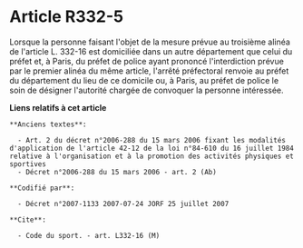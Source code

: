 # Article R332-5

Lorsque la personne faisant l'objet de la mesure prévue au troisième alinéa de l'article L. 332-16 est domiciliée dans un
autre département que celui du préfet et, à Paris, du préfet de police ayant prononcé l'interdiction prévue par le premier
alinéa du même article, l'arrêté préfectoral renvoie au préfet du département du lieu de ce domicile ou, à Paris, au préfet
de police le soin de désigner l'autorité chargée de convoquer la personne intéressée.

**Liens relatifs à cet article**

	**Anciens textes**:

	  - Art. 2 du décret n°2006-288 du 15 mars 2006 fixant les modalités d'application de l'article 42-12 de la loi n°84-610 du 16 juillet 1984 relative à l'organisation et à la promotion des activités physiques et sportives
	  - Décret n°2006-288 du 15 mars 2006 - art. 2 (Ab)

	**Codifié par**:

	  - Décret n°2007-1133 2007-07-24 JORF 25 juillet 2007

	**Cite**:

	  - Code du sport. - art. L332-16 (M)
